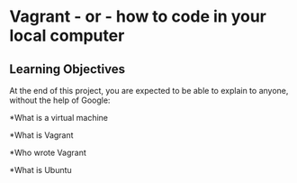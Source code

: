 # Vagrant - or - how to code in your local computer

## Learning Objectives

At the end of this project, you are expected to be able to explain to anyone, without the help of Google:

 *What is a virtual machine
 
 *What is Vagrant

 *Who wrote Vagrant

 *What is Ubuntu
